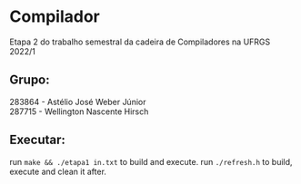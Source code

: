 # Compilador
Etapa 2 do trabalho semestral da cadeira de Compiladores na UFRGS 
2022/1
## Grupo:
283864 - Astélio José Weber Júnior <br />
287715 - Wellington Nascente Hirsch

## Executar:
run `make && ./etapa1 in.txt` to build and execute.
run `./refresh.h` to build, execute and clean it after.
